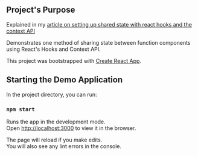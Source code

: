 ## Project's Purpose

Explained in my [article on setting up shared state with react hooks and the context API](https://www.sabinthedev.com/shared-state-with-react-hooks-and-context-api/)

Demonstrates one method of sharing state between function components using React's Hooks and Context API. 

This project was bootstrapped with [Create React App](https://github.com/facebook/create-react-app).

## Starting the Demo Application

In the project directory, you can run:

### `npm start`

Runs the app in the development mode.<br>
Open [http://localhost:3000](http://localhost:3000) to view it in the browser.

The page will reload if you make edits.<br>
You will also see any lint errors in the console.
